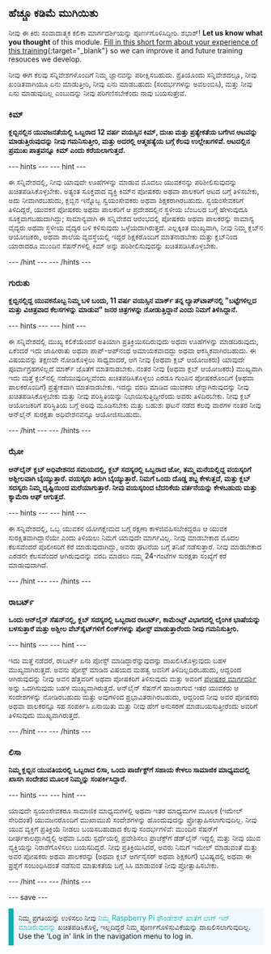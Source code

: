 ## ಹೆಚ್ಚೂ ಕಡಿಮೆ ಮುಗಿಯಿತು

ನೀವು ಈ ಕಿರು ಸಂವಾದಾತ್ಮಕ ಕಲಿಕಾ ಮಾರ್ಗದರ್ಶಿಯನ್ನು ಪೂರ್ಣಗೊಳಿಸಿದ್ದೀರಿ. ಶಭಾಶ್! **Let us know what you thought** of this module. [Fill in this short form about your experience of this training](https://form.raspberrypi.org/4873716){:target="_blank"} so we can improve it and future training resouces we develop.

ನೀವು ಈಗ ಕೆಲವು ಸನ್ನಿವೇಶಗಳೊಂದಿಗೆ ನಿಮ್ಮ ಜ್ಞಾನವನ್ನು ಪರೀಕ್ಷಿಸಬಹುದು. ಪ್ರತಿಯೊಂದು ಸನ್ನಿವೇಶದಲ್ಲೂ, ನೀವು ಖಂಡಿತವಾಗಿಯೂ ಏನು ಮಾಡುತ್ತೀರಿ, ನೀವು ಏನು ಮಾಡಬಹುದು (ಸಂದರ್ಭಗಳನ್ನು ಅವಲಂಬಿಸಿ), ಮತ್ತು ನೀವು ಏನು ಮಾಡುವುದಿಲ್ಲ ಎಂಬುದನ್ನು ನೀವು ಪರಿಗಣಿಸಬೇಕೆಂದು ನಾವು ಬಯಸುತ್ತೇವೆ.

### ಕಿಮ್

**ಕ್ಲಬ್ಬಿನಲ್ಲಿನ ಯುವಜನತೆಯಲ್ಲಿ ಒಬ್ಬರಾದ 12 ವರ್ಷ ವಯಸ್ಸಿನ ಕಿಮ್, ದುಃಖ ಮತ್ತು ಪ್ರತ್ಯೇಕತೆಯ ಬಗೆಗಿನ ಆಟವನ್ನು ಮಾಡುತ್ತಿರುವುದನ್ನು ನೀವು ಗಮನಿಸುತ್ತೀರಿ, ಮತ್ತು ಅದರಲ್ಲಿ ಆತ್ಮಹತ್ಯೆಯ ಬಗ್ಗೆ ಕೆಲವು ಉಲ್ಲೇಖಗಳಿವೆ. ಆಟದಲ್ಲಿನ ಪ್ರಮುಖ ಪಾತ್ರವನ್ನೂ ಕಿಮ್ ಎಂದು ಕರೆಯಲಾಗುತ್ತದೆ.**

--- hints --- --- hint ---

ಈ ಸನ್ನಿವೇಶದಲ್ಲಿ, ನೀವು ಯಾವುದೇ ಊಹೆಗಳನ್ನು ಮಾಡುವ ಮೊದಲು ಯುವಕನನ್ನು ಪರಿಶೀಲಿಸುವುದನ್ನು ಖಚಿತಪಡಿಸಿಕೊಳ್ಳಬೇಕು. ಅತ್ಯಂತ ಸೂಕ್ತವಾದ ವ್ಯಕ್ತಿ ಕಿಮ್‌ನ ಪೋಷಕರು ಅಥವಾ ಪಾಲಕರಿಗೆ ಆಟದ ಬಗ್ಗೆ ತಿಳಿಸಬೇಕು, ಅದು ನೀವಾಗಿರಬಹುದು, ಕ್ಲಬ್ಬಿನ ಇನ್ನೊಬ್ಬ ಸ್ವಯಂಸೇವಕರು ಅಥವಾ ಶಿಕ್ಷಕರಾಗಿರಬಹುದು. ಸ್ವಯಂಸೇವಕರಿಗೆ ತಿಳಿದಿದ್ದರೆ, ಯುವಕನ ಪೋಷಕರು ಅಥವಾ ಪಾಲಕರಿಗೆ ಆ ಪ್ರದೇಶದಲ್ಲಿನ ಸ್ಥಳೀಯ ಬೆಂಬಲದ ಬಗ್ಗೆ ಹೇಳುವುದೂ ಸೂಕ್ತವಾಗಬಹುದಾಗಿದ್ದು; ಸಾಮಾನ್ಯವಾಗಿ ಈ ಸನ್ನಿವೇಶದ ಆರಂಭದಲ್ಲಿ ಪೋಷಕರು ಅಥವಾ ಪಾಲಕರನ್ನು ಸಾಮಾನ್ಯ ವೈದ್ಯರು ಅಥವಾ ಸ್ಥಳೀಯ ವೈದ್ಯರ ಬಳಿ ಕಳಿಸುವುದು ಒಳ್ಳೆಯದಾಗಿರುತ್ತದೆ. ಎಲ್ಲಕ್ಕಿಂತ ಮುಖ್ಯವಾಗಿ, ನೀವು ನಿಮ್ಮ ಕ್ಲಬ್‌ನ ಆಯೋಜಕರು, ಅಥವಾ ಶಾಲೆಯ ವ್ಯವಸ್ಥೆಯಲ್ಲಿ ಇದ್ದರೆ ಶಿಕ್ಷಕರೊಂದಿಗೆ ಮಾತನಾಡಬೇಕು ಮತ್ತು ಕ್ಲಬ್‌ನಿಂದ ಯಾರಾದರೂ ಮುಂದಿನ ಸೆಷನ್‌ಗಳಲ್ಲಿ ಕಿಮ್ ಅನ್ನು ಪರಿಶೀಲಿಸುವುದನ್ನು ಖಚಿತಪಡಿಸಿಕೊಳ್ಳಬೇಕು.

--- /hint --- --- /hints ---

### ಗುರುತು

**ಕ್ಲಬ್ಬಿನಲ್ಲಿದ್ದ ಯುವಕನೊಬ್ಬ ನಿಮ್ಮ ಬಳಿ ಬಂದು, 11 ವರ್ಷ ವಯಸ್ಸಿನ ಮಾರ್ಕ್ ತನ್ನ ಲ್ಯಾಪ್‌ಟಾಪ್‌ನಲ್ಲಿ "ಬಟ್ಟೆಗಳಿಲ್ಲದ ಮತ್ತು ವಿಚಿತ್ರವಾದ ಕೆಲಸಗಳನ್ನು ಮಾಡುವ" ಜನರ ಚಿತ್ರಗಳನ್ನು ನೋಡುತ್ತಿದ್ದಾನೆ ಎಂದು ನಿಮಗೆ ತಿಳಿಸಿದ್ದಾನೆ.**

--- hints --- --- hint ---

ಈ ಸನ್ನಿವೇಶದಲ್ಲಿ ಮುಖ್ಯ ಕಲಿಕೆಯೆಂದರೆ ಅತಿಯಾಗಿ ಪ್ರತಿಕ್ರಿಯಿಸದಿರುವುದು ಅಥವಾ ಊಹೆಗಳನ್ನು ಮಾಡದಿರುವುದು, ಏಕೆಂದರೆ ಇದು ಜಾಹೀರಾತು ಅಥವಾ ಪಾಪ್-ಅಪ್‌ನಂಥ ಅಮಾಯಕವಾದದ್ದು ಅಥವಾ ಆಕಸ್ಮಿಕವಾಗಿರಬಹುದು. ಈ ವಿಷಯವನ್ನು ತಕ್ಷಣವೇ ನೋಡಿಕೊಳ್ಳಲು ಸಾಧ್ಯವಾದರೆ, ಆಗ ನೀವು (ಅಥವಾ ಕ್ಲಬ್ ಆಯೋಜಕರು) ಯಾವುದೇ ಪೂರ್ವಾಗ್ರಹಗಳಿಲ್ಲದೆ ಮಾರ್ಕ್ ಜೊತೆಗೆ ಮಾತನಾಡಬೇಕು. ನಂತರ ನೀವು (ಅಥವಾ ಕ್ಲಬ್ ಆಯೋಜಕರು) ಮುಖ್ಯವಾಗಿ ಇದು ಮತ್ತೆ ಕ್ಲಬ್‌ನಲ್ಲಿ ನಡೆಯುವುದಿಲ್ಲವೆಂದು ಖಚಿತಪಡಿಸಿಕೊಳ್ಳಲು ಎರಡೂ ಗುಂಪಿನ ಪೋಷಕರೊಂದಿಗೆ (ಅಥವಾ ಪಾಲಕರೊಂದಿಗೆ) ಪ್ರತ್ಯೇಕವಾಗಿ ಮಾತನಾಡಬೇಕು. ಇದನ್ನು ವರದಿ ಮಾಡಿದ ಯುವಕರು ಚೆನ್ನಾಗಿರುವುದನ್ನು ನೀವು ಖಚಿತಪಡಿಸಿಕೊಳ್ಳಬೇಕು ಮತ್ತು ನೀವು ಪರಿಸ್ಥಿತಿಯನ್ನು ನಿಭಾಯಿಸುತ್ತಿದ್ದೀರೆಂದು ಅವರು ತಿಳಿದಿರಬೇಕು. ನೀವು ಕ್ಲಬ್ ಆಯೋಜಕರಿಗೆ ಪರಿಸ್ಥಿತಿಯ ಬಗ್ಗೆ ಅರಿವು ಮೂಡಿಸಬೇಕು ಮತ್ತು ಬಹುಶಃ ಘಟನೆ ನಡೆದ ಕೆಲವು ವಾರಗಳ ನಂತರ ನೀವು ಆನ್‌ಲೈನ್‌ ಸುರಕ್ಷತಾ ಅಧಿವೇಶನವನ್ನೂ ಆಯೋಜಿಸಬಹುದು.

--- /hint --- --- /hints ---

### ಝೋ

**ಆನ್‌ಲೈನ್‌ ಕ್ಲಬ್ ಅಧಿವೇಶನದ ಸಮಯದಲ್ಲಿ, ಕ್ಲಬ್ ಸದಸ್ಯರಲ್ಲಿ ಒಬ್ಬರಾದ ಜೋ, ತಮ್ಮ ಮನೆಯಲ್ಲಿದ್ದ ವಯಸ್ಕರಿಗೆ ಅಶ್ಲೀಲವಾಗಿ ಬೈಯ್ಯುತ್ತಾರೆ. ವಯಸ್ಕರು ತಿರುಗಿ ಬೈಯ್ಯುತ್ತಾರೆ. ನಿಮಗೆ ಒಂದು ದೊಡ್ಡ ಶಬ್ದ ಕೇಳುತ್ತದೆ, ಮತ್ತು ಕ್ಲಬ್ ಸದಸ್ಯರು ನಿಮ್ಮ ದೃಷ್ಟಿಯಿಂದ ಮರೆಯಾಗುತ್ತಾರೆ. ನೀವು ವಯಸ್ಕರಿಂದ ಬೆದರಿಕೆಯ ವರ್ತನೆಯನ್ನು ಕೇಳಬಹುದು ಮತ್ತು ಕ್ಯಾಮೆರಾ ಆಫ್ ಆಗುತ್ತದೆ.**

--- hints --- --- hint ---

ಈ ಸನ್ನಿವೇಶದಲ್ಲಿ, ಒಬ್ಬ ಯುವಕನ ಯೋಗಕ್ಷೇಮದ ಬಗ್ಗೆ ರಕ್ಷಣಾ ಕಾಳಜಿವಹಿಸಬೇಕಿದ್ದರೂ ಆ ಯುವಕ ಸುರಕ್ಷಿತವಾಗಿದ್ದಾನೆಯೇ ಎಂದು ತಿಳಿಯಲು ನಿಮಗೆ ಯಾವುದೇ ಮಾರ್ಗವಿಲ್ಲ. ನೀವು ಮಾಡಬೇಕಾದ ಮೊದಲ ಕೆಲಸವೆಂದರೆ ಪೊಲೀಸರಿಗೆ ಕರೆ ಮಾಡುವುದಾಗಿದ್ದು, ಅವರು ಘಟನೆಯ ಬಗ್ಗೆ ತನಿಖೆ ನಡೆಸುತ್ತಾರೆ. ನೀವು ಮಾಡಬೇಕಾದ ಎರಡನೇ ಕೆಲಸವೆಂದರೆ ಆಗಿರುವುದನ್ನು ವರದಿ ಮಾಡಲು ನಮ್ಮ 24-ಗಂಟೆಗಳ ಸುರಕ್ಷತಾ ಸಂಖ್ಯೆಗೆ ಕರೆ ಮಾಡುವುದಾಗಿದೆ.

--- /hint --- --- /hints ---

### ರಾಬರ್ಟ್

**ಒಂದು ಆನ್‌ಲೈನ್‌ ಸೆಷನ್‌ನಲ್ಲಿ, ಕ್ಲಬ್ ಸದಸ್ಯರಲ್ಲಿ ಒಬ್ಬರಾದ ರಾಬರ್ಟ್, ಕಾಮೆಂಟ್ಸ್ ವಿಭಾಗದಲ್ಲಿ ಲೈಂಗಿಕ ಭಾಷೆಯನ್ನು ಬಳಸುತ್ತಾರೆ ಮತ್ತು ಅಶ್ಲೀಲ ವೆಬ್‌ಸೈಟ್‌ಗಳಿಗೆ ಲಿಂಕ್‌ಗಳನ್ನು ಪೋಸ್ಟ್ ಮಾಡುತ್ತಾರೆಂದು ನೀವು ಗಮನಿಸುತ್ತೀರಿ.**

--- hints --- --- hint ---

ಇದು ಮತ್ತೆ ನಡೆದರೆ, ರಾಬರ್ಟ್ ಏನು ಪೋಸ್ಟ್ ಮಾಡಿದ್ದಾರೆನ್ನುವುದನ್ನು ದಾಖಲಿಸಿಕೊಳ್ಳುವುದು ಬಹಳ ಮುಖ್ಯವಾಗಿರುತ್ತದೆ. ಅವನು ಪೋಸ್ಟ್ ಮಾಡಿದ ವಿಷಯದ ಮಹತ್ವ ಅವನಿಗೆ ತಿಳಿದಿಲ್ಲದಿರಬಹುದು, ಆದ್ದರಿಂದ ಆಗಿರುವುದನ್ನು ನೀವು ಅವನ ಹೆತ್ತವರಿಗೆ ಅಥವಾ ಪೋಷಕರಿಗೆ ತಿಳಿಸುವುದು ಮತ್ತು ಅವರಿಗೆ [ ಪೋಷಕರ ಮಾರ್ಗದರ್ಶಿ](https://help.coderdojo.com/cdkb/s/article/Parents-guide-to-CoderDojo) ಅನ್ನು ಒದಗಿಸುವುದು ಬಹಳ ಮುಖ್ಯವಾಗಿರುತ್ತದೆ. ಆನ್‌ಲೈನ್‌ ಸೆಷನ್‌ಗೆ ಹಾಜರಾಗುವ ಇತರ ಯುವಕರು ಆ ಸಂದೇಶಗಳನ್ನು ನೋಡಿರಬಹುದು ಮತ್ತು ಅವುಗಳಿಂದ ಪ್ರಭಾವಿತರಾಗಿರಬಹುದು, ಆದ್ದರಿಂದ ನೀವು ಅವರ ಪೋಷಕರು ಅಥವಾ ಪಾಲಕರನ್ನೂ ಸಹ ಸಂಪರ್ಕಿಸಿ ಏನಾಯಿತು ಮತ್ತು ನೀವು ಹೇಗೆ ಅನುಸರಣೆ ಮಾಡಬಯಸುತ್ತೀರೆಂದು ಅವರಿಗೆ ತಿಳಿಸುವುದು ಮುಖ್ಯವಾಗಿರುತ್ತದೆ.

--- /hint --- --- /hints ---
### ಲಿಸಾ

**ನಿಮ್ಮ ಕ್ಲಬ್ಬಿನ ಯುವತಿಯರಲ್ಲಿ ಒಬ್ಬರಾದ ಲಿಸಾ, ಒಂದು ಪಾರ್ಜೆಕ್ಟ್‌ಗೆ ಸಹಾಯ ಕೇಳಲು ಸಾಮಾಜಿಕ ಮಾಧ್ಯಮದಲ್ಲಿ ಖಾಸಗಿ ಸಂದೇಶದ ಮೂಲಕ ನಿಮ್ಮನ್ನು ಸಂಪರ್ಕಿಸಿದ್ದಾರೆ.**

--- hints --- --- hint ---

ಯಾವುದೇ ಸ್ವಯಂಸೇವಕರೂ ಸಾಮಾಜಿಕ ಮಾಧ್ಯಮಗಳಲ್ಲಿ ಅಥವಾ ಇತರ ಮಾಧ್ಯಮಗಳ ಮೂಲಕ (ಇಮೇಲ್ ಸೇರಿದಂತೆ) ಯುವಜನರೊಂದಿಗೆ ಮುಖಾಮುಖಿ ಸಂದೇಶಗಳನ್ನು ಹೊಂದುವುದನ್ನು ಪ್ರೋತ್ಸಾಹಿಸಲಾಗುವುದಿಲ್ಲ. ನೀವು ಯುವ ವ್ಯಕ್ತಿಗೆ ಪ್ರತಿಕ್ರಿಯೆ ನೀಡಲು ಬಯಸಬಹುದಾದ ಕೆಲವು ಸಂದರ್ಭಗಳಿವೆ: ಮುಂದಿನ ಸೆಷನ್‌ಗೆ ದೀರ್ಘಕಾಲದ್ದಾಗಿದ್ದಲ್ಲಿ ಅಥವಾ ಒಂದು ಸ್ಪರ್ಧೆಯಲ್ಲಿ ಪ್ರವೇಶಿಸಲು ಪ್ರಾಜೆಕ್ಟ್‌ಗೆ ಡೆಡ್‌ಲೈನ್ ಇದ್ದಲ್ಲಿ ಮತ್ತು ನೀವು ಯುವ ವ್ಯಕ್ತಿಯನ್ನು ನಿರಾಶೆಗೊಳಿಸಲು ಬಯಸದಿದ್ದರೆ. ನೀವು ಪ್ರತಿಕ್ರಿಯಿಸಿದರೆ, ಅವರು ನಿಮಗೆ ಇಮೇಲ್ ಮಾಡುವಂತೆ ಮತ್ತು ಅವರ ಪೋಷಕರು ಅಥವಾ ಪಾಲಕರನ್ನು (ಅಥವಾ ಕ್ಲಬ್ ಆರ್ಗನೈಸರ್ ಅಥವಾ ಶಿಕ್ಷಕರಿಗೆ) ಭವಿಷ್ಯದಲ್ಲಿ ಅಥವಾ ಈ ಪ್ರಶ್ನೆಗೆ ಸಂಬಂಧಿಸಿದಂತೆ ನಡೆಸುವ ಮಾತುಕತೆಯ ಬಗ್ಗೆ ಸಿಸಿ ಮಾಡುವಂತೆ ನೀವು ಪ್ರೋತ್ಸಾಹಿಸಬೇಕು.

--- /hint --- --- /hints ---

--- save ---

<p style="border-left: solid; border-width:10px; border-color: #0faeb0; background-color: aliceblue; padding: 10px;">
ನಿಮ್ಮ ಪ್ರಗತಿಯನ್ನು ಉಳಿಸಲು ನೀವು <span style="color: #0faeb0"> ನಿಮ್ಮ Raspberry Pi ಫೌಂಡೇಶನ್ ಖಾತೆಗೆ ಲಾಗ್ ಇನ್ ಮಾಡಿರುವುದನ್ನು</span> ಖಚಿತಪಡಿಸಿಕೊಳ್ಳಿ, ಇಲ್ಲದಿದ್ದರೆ ನಿಮ್ಮ ಪೂರ್ಣಗೊಳಿಸುವಿಕೆಯನ್ನು ದಾಖಲಿಸಲಾಗುವುದಿಲ್ಲ. Use the 'Log in' link in the navigation menu to log in.
</p>
